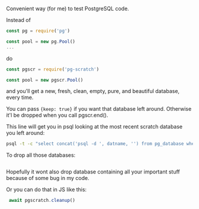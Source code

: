 Convenient way (for me) to test PostgreSQL code.

Instead of

```js
const pg = require('pg')

const pool = new pg.Pool()
...
```

do
```js
const pgscr = require('pg-scratch')

const pool = new pgscr.Pool()
```

and you'll get a new, fresh, clean, empty, pure, and beautiful database, every time.

You can pass `{keep: true}` if you want that database left around.  Otherwise it'l be dropped when you call pgscr.end().

This line will get you in psql looking at the most recent scratch database you left around:

```sh
psql -t -c "select concat('psql -d ', datname, '') from pg_database where datname ~ 'scratch_db_.*' order by datname desc limit 1;"
```

To drop all those databases:

```psql -t -c "select concat('drop database ', datname, ';') from pg_database where datname ~ 'scratch_db_\d+_\d+';" | psql
```

Hopefully it wont also drop database containing all your important stuff because of some bug in my code.

Or you can do that in JS like this:

```js
 await pgscratch.cleanup()
```